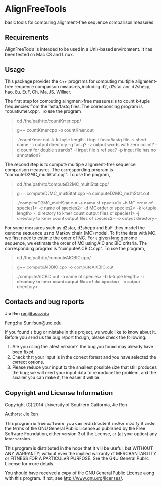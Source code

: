 AlignFreeTools
===========

basic tools for computing alignment-free sequence comparison measures

Requirements
---------------

AlignFreeTools is intended to be used in a Unix-based environment. It has been tested
on Mac OS and Linux.


Usage
---------------

This package provides the c++ programs for computing multiple alignment-free sequence comparison meausres, including d2, d2star and d2shepp, hao, Eu, EuF, Ch, Ma, JS, Willner.

The first step for computing alingment-free measures is to count k-tuple frequencies from the fasta/fastq files. The corresponding program is "countKmer.cpp".
To use the program,

> cd /the/path/to/countKmer.cpp/

> g++ countKmer.cpp -o countKmer.out

> ./countKmer.out -k k-tuple length -i input fasta/fastq file -s short name -o output directory -q fastq? -z output words with zero count? -d count for double strands? -l input file is ref seq? -p input file has no annotation?


The second step is to compute multiple alignment-free sequence comparison meausres. The corresponding program is "computeD2MC_multiStat.cpp".
To use the program,

> cd /the/path/to/computeD2MC_multiStat.cpp/

> g++ computeD2MC_multiStat.cpp -o computeD2MC_multiStat.out

> ./computeD2MC_multiStat.out -a name of species1> -b MC order of species1> -c name of species2> -d MC order of species2> -k k-tuple length> -i directory to kmer count output files of species1> -j directory to kmer count output files of species2> -o output directory>


For some measures such as d2star, d2shepp and EuF, they model the genome sequence using Markov chain (MC) model. To fit the data with MC, we first need to estimte the order of MC. For a given long genome sequence, we estimate the order of MC using AIC and BIC criteria. The corresponding program is "computeAICBIC.cpp". 
To use the program,

> cd /the/path/to/computeAICBIC.cpp/

> g++ computeAICBIC.cpp -o computeAICBIC.out

> ./computeAICBIC.out -a name of species> -b k-tuple length> -i directory to kmer count output files of the species> -o output directory>



Contacts and bug reports
------------------------
Jie Ren
renj@usc.edu

Fengzhu Sun
fsun@usc.edu

If you found a bug or mistake in this project, we would like to know about it.
Before you send us the bug report though, please check the following:

1. Are you using the latest version? The bug you found may already have been
fixed.
2. Check that your input is in the correct format and you have selected the
correct options.
3. Please reduce your input to the smallest possible size that still produces
the bug; we will need your input data to reproduce the problem, and the
smaller you can make it, the easier it will be.


Copyright and License Information
---------------------------------
Copyright (C) 2014 University of Southern California, Jie Ren

Authors: Jie Ren

This program is free software: you can redistribute it and/or modify it under
the terms of the GNU General Public License as published by the Free Software
Foundation, either version 3 of the License, or (at your option) any later
version.

This program is distributed in the hope that it will be useful, but WITHOUT
ANY WARRANTY; without even the implied warranty of MERCHANTABILITY or FITNESS
FOR A PARTICULAR PURPOSE. See the GNU General Public License for more details.

You should have received a copy of the GNU General Public License along with
this program. If not, see http://www.gnu.org/licenses/.